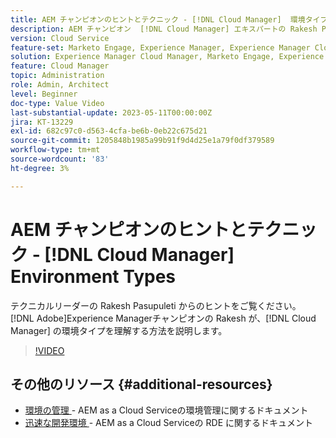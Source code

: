 ```yaml
---
title: AEM チャンピオンのヒントとテクニック - [!DNL Cloud Manager]  環境タイプ
description: AEM チャンピオン  [!DNL Cloud Manager] エキスパートの Rakesh Pasupuleti からの、の環境タイプに関するヒントをご覧ください。
version: Cloud Service
feature-set: Marketo Engage, Experience Manager, Experience Manager Cloud Manager
solution: Experience Manager Cloud Manager, Marketo Engage, Experience Manager Cloud Manager
feature: Cloud Manager
topic: Administration
role: Admin, Architect
level: Beginner
doc-type: Value Video
last-substantial-update: 2023-05-11T00:00:00Z
jira: KT-13229
exl-id: 682c97c0-d563-4cfa-be6b-0eb22c675d21
source-git-commit: 1205848b1985a99b91f9d4d25e1a79f0df379589
workflow-type: tm+mt
source-wordcount: '83'
ht-degree: 3%

---
```


# AEM チャンピオンのヒントとテクニック - [!DNL Cloud Manager] Environment Types

テクニカルリーダーの Rakesh Pasupuleti からのヒントをご覧ください。 [!DNL Adobe]Experience Managerチャンピオンの Rakesh が、[!DNL Cloud Manager] の環境タイプを理解する方法を説明します。

>[!VIDEO](https://video.tv.adobe.com/v/3419297?quality=12&learn=on)

## その他のリソース {#additional-resources}

* [ 環境の管理 ](https://experienceleague.adobe.com/docs/experience-manager-cloud-service/content/implementing/using-cloud-manager/manage-environments.html) - AEM as a Cloud Serviceの環境管理に関するドキュメント
* [ 迅速な開発環境 ](https://experienceleague.adobe.com/docs/experience-manager-cloud-service/content/implementing/developing/rapid-development-environments.html?lang=ja) - AEM as a Cloud Serviceの RDE に関するドキュメント
